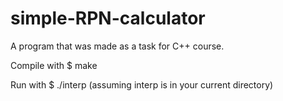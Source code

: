 # simple-RPN-calculator
A program that was made as a task for C++ course.

Compile with
$ make

Run with 
$ ./interp
(assuming interp is in your current directory)
